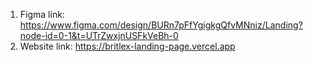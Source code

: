 1. Figma link: https://www.figma.com/design/BURn7pFfYgigkgQfvMNniz/Landing?node-id=0-1&t=UTrZwxjnUSFkVeBh-0
2. Website link: https://britlex-landing-page.vercel.app
